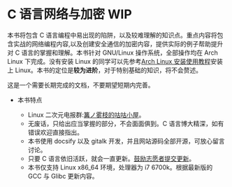 # C 语言网络与加密 WIP <!-- {docsify-ignore-all} -->

本书将包含 C 语言编程中易出现的陷阱，以及较难理解的知识点。重点内容将包含实战的网络编程内容,以及创建安全通信的加密内容，提供实际的例子帮助提升对 C 语言的掌握和理解。本书针对 GNU/Linux 操作系统，全部操作均在 Arch Linux 下完成。没有安装 Linux 的同学可以先参考[Arch Linux 安装使用教程](https://archlinuxstudio.github.io/ArchLinuxTutorial/#/)安装上 Linux。本书的定位是**较为进阶**，对于特别基础的知识，将不会赘述。

这是一个需要长期完成的文档，不要期望短期内完善。

- 本书特点

  - Linux 二次元电报群:[篝ノ雾枝的咕咕小屋](https://t.me/kdwu1fan)。
  - 无废话，只给出应当掌握的部分，不会面面俱到。C 语言博大精深，如有错误欢迎直接指出。
  - 本书使用 docsify 以及 gitalk 开发，并且网站源码全部开源，可放心留言讨论。
  - 只要 C 语言依旧活跃，就会一直更新。[鼓励志愿者提交更新](/contribution.md)。
  - 本书仅支持 Linux x86_64 环境，处理器为 i7 6700k。根据最新版的 GCC 与 Glibc 更新内容。
